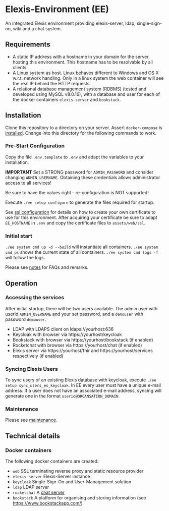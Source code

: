 # Elexis-Environment (EE)

An integrated Elexis environment providing elexis-server, ldap, single-sign-on, wiki and a chat system.

## Requirements

* A static IP address with a hostname in your domain for the server hosting this environment. This hostname has to be resolvable by all clients.
* A Linux system as host. Linux behaves different to Windows and OS X w.r.t. network handling. Only in a linux system the web container will see the real IP behind the HTTP requests.
* A relational database management system (RDBMS) (tested and developed using MySQL v8.0.16), with
a database and user for each of the docker containers ``elexis-server`` and ``bookstack``.

## Installation

Clone this repository to a directory on your server. Assert `docker-compose` is [installed](https://docs.docker.com/compose/install/). Change into this directory for the following commands to work.

### Pre-Start Configuration

Copy the file `.env.template` to `.env` and adapt the variables to your installation.

**IMPORTANT** Set a STRONG password for `ADMIN_PASSWORD` and consider changing `ADMIN_USERNAME`. Obtaining these credentials allows administrator access to all services!

Be sure to have the values right - re-configuration is NOT supported!

Execute `./ee setup configure` to generate the files required for startup.

See [ssl configuration](doc/ssl.md) for details on how to create your own certificate to use for this environment.
After acquiring your certificate be sure to adapt `EE_HOSTNAME` in `.env` and copy
the certificate files to `assets/web/ssl`.

### Initial start

`./ee system cmd up -d --build` will instantiate all containers. `./ee system cmd ps` shows the current state of all containers. `./ee system cmd logs -f` will follow the logs.

Please see [notes](docs/notes.md) for FAQs and remarks.

## Operation

### Accessing the services

After initial startup, there will be two users available. The admin user with userid `ADMIN_USERNAME` and your set password, and a `demouser` with password `demouser`.

* LDAP with LDAPS client on ldaps://yourhost:636 
* Keycloak with browser via https://yourhost/keycloak
* Bookstack with browser via https://yourhost/bookstack (if enabled)
* Rocketchat with browser via https://yourhost/chat (if enabled)
* Elexis server via https://yourhost/fhir and https://yourhost/services respectively (if enabled)

### Syncing Elexis Users

To sync users of an existing Elexis database with keycloak, execute `./ee setup sync_users_es_keycloak`. In EE every user must have
a unique e-mail address. If a user does not have an associated e-mail address, syncing will generate one in the format `userid@ORGANSATION_DOMAIN`.

### Maintenance

Please see [maintenance](docs/maintenance.md).

## Technical details

### Docker containers

The following docker containers are created:

- ```web``` SSL terminating reverse proxy and static resource provider
- ```elexis-server``` Elexis-Server instance
- ```keycloak``` Single-Sign-On and User-Management solution
- ```ldap``` LDAP server
- ```rocketchat``` A [chat server](https://rocket.chat/)
- ```bookstack``` A platform for organising and storing information (see https://www.bookstackapp.com/)
